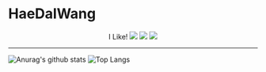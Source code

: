 # HaeDalWang
<div align="center">
I Like!
<img src="https://img.shields.io/badge/Kubernetes-gray?style=plastic&logo=kubernetes&logoColor=326CE5"/>
<img src="https://img.shields.io/badge/EKS-gray?style=plastic&logo=amazoneks&logoColor=FF9900"/>
<img src="https://img.shields.io/badge/Docker-gray?style=plastic&logo=docker&logoColor=2496ED"/>
</div>

---
  
![Anurag's github stats](https://github-readme-stats.vercel.app/api?username=HaeDalWang&show_icons=true&theme=github_dark)
![Top Langs](https://github-readme-stats.vercel.app/api/top-langs/?username=HaeDalWang&layout=compact&theme=github_dark)



